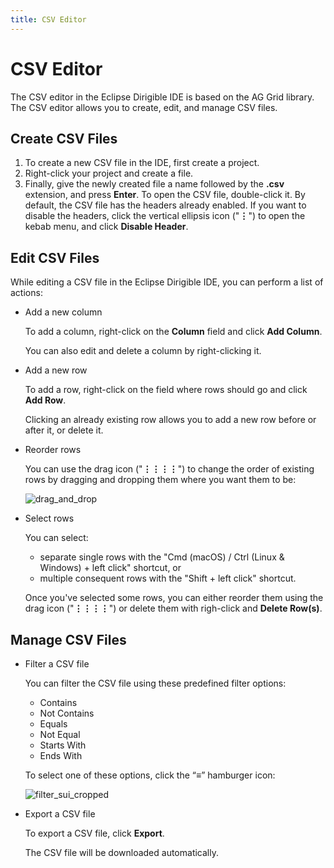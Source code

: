 ```yaml
---
title: CSV Editor
---
```


CSV Editor
===

The CSV editor in the Eclipse Dirigible IDE is based on the AG Grid library. The CSV editor allows you to create, edit, and manage CSV files.

## Create CSV Files
1. To create a new CSV file in the IDE, first create a project.
2. Right-click your project and create a file.
3. Finally, give the newly created file a name followed by the **.csv** extension, and press **Enter**.
To open the CSV file, double-click it. By default, the CSV file has the headers already enabled. If you want to disable the headers, click the vertical ellipsis icon ("**⋮**") to open the kebab menu, and click **Disable Header**.

## Edit CSV Files

While editing a CSV file in the Eclipse Dirigible IDE, you can perform a list of actions:

- Add a new column

  To add a column, right-click on the **Column** field and click **Add Column**.
  
  You can also edit and delete a column by right-clicking it.

- Add a new row

  To add a row, right-click on the field where rows should go and click **Add Row**.
  
  Clicking an already existing row allows you to add a new row before or after it, or delete it.

- Reorder rows

  You can use the drag icon ("**⋮⋮⋮⋮**") to change the order of existing rows by dragging and dropping them where you want them to be:
  
  ![drag_and_drop](https://user-images.githubusercontent.com/20664881/129908220-8ebc86de-59a2-4920-9e91-9b68620d173a.png)
  
- Select rows

  You can select:
  - separate single rows with the "Cmd (macOS) / Ctrl (Linux & Windows) + left click" shortcut, or
  - multiple consequent rows with the "Shift + left click" shortcut.

  Once you've selected some rows, you can either reorder them using the drag icon ("**⋮⋮⋮⋮**") or delete them with righ-click and **Delete Row(s)**.
  
## Manage CSV Files

- Filter a CSV file

  You can filter the CSV file using these predefined filter options:
  
  - Contains
  - Not Contains
  - Equals
  - Not Equal
  - Starts With
  - Ends With

  To select one of these options, click the “**≡**” hamburger icon:
  
  ![filter_sui_cropped](https://user-images.githubusercontent.com/20664881/129907389-d161a5d5-f960-4e66-a3d8-81a7539834ee.png)
  
- Export a CSV file

  To export a CSV file, click **Export**.
  
  The CSV file will be downloaded automatically.

